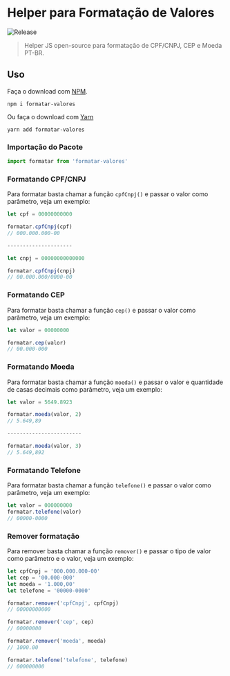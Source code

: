 # Helper para Formatação de Valores

![Release](https://img.shields.io/npm/v/formatar-valores.svg?style=flat-square&label=release)

> Helper JS open-source para formatação de CPF/CNPJ, CEP e Moeda PT-BR.

## Uso

Faça o download com [NPM](https://www.npmjs.com).
```
npm i formatar-valores
```

Ou faça o download com [Yarn](https://yarnpkg.com/pt-BR/)
```
yarn add formatar-valores
```

### Importação do Pacote
```javascript
import formatar from 'formatar-valores'
```

### Formatando CPF/CNPJ

Para formatar basta chamar a função `cpfCnpj()` e passar o valor como parâmetro, veja um exemplo:

```javascript
let cpf = 00000000000

formatar.cpfCnpj(cpf)
// 000.000.000-00

---------------------

let cnpj = 00000000000000

formatar.cpfCnpj(cnpj)
// 00.000.000/0000-00
```
### Formatando CEP

Para formatar basta chamar a função `cep()` e passar o valor como parâmetro, veja um exemplo:

```javascript
let valor = 00000000

formatar.cep(valor)
// 00.000-000
```

### Formatando Moeda

Para formatar basta chamar a função `moeda()` e passar o valor e quantidade de casas decimais como parâmetro, veja um exemplo:

```javascript
let valor = 5649.8923

formatar.moeda(valor, 2)
// 5.649,89

------------------------

formatar.moeda(valor, 3)
// 5.649,892
```

### Formatando Telefone
Para formatar basta chamar a função `telefone()` e passar o valor como parâmetro, veja um exemplo:

```javascript
let valor = 000000000
formatar.telefone(valor)
// 00000-0000
```

### Remover formatação

Para remover basta chamar a função `remover()` e passar o tipo de valor como parâmetro e o valor, veja um exemplo:

```javascript
let cpfCnpj = '000.000.000-00'
let cep = '00.000-000'
let moeda = '1.000,00'
let telefone = '00000-0000'

formatar.remover('cpfCnpj', cpfCnpj)
// 00000000000

formatar.remover('cep', cep)
// 00000000

formatar.remover('moeda', moeda)
// 1000.00

formatar.telefone('telefone', telefone)
// 000000000
```